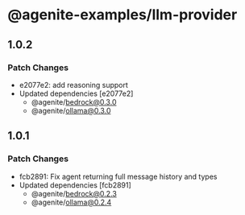 # @agenite-examples/llm-provider

## 1.0.2

### Patch Changes

- e2077e2: add reasoning support
- Updated dependencies [e2077e2]
  - @agenite/bedrock@0.3.0
  - @agenite/ollama@0.3.0

## 1.0.1

### Patch Changes

- fcb2891: Fix agent returning full message history and types
- Updated dependencies [fcb2891]
  - @agenite/bedrock@0.2.3
  - @agenite/ollama@0.2.4
